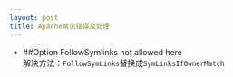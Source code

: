 ```yaml
---
layout: post
title: Apache常见错误及处理
---
```


* ##Option FollowSymlinks not allowed here  
解决方法：`FollowSymLinks`替换成`SymLinksIfOwnerMatch`
